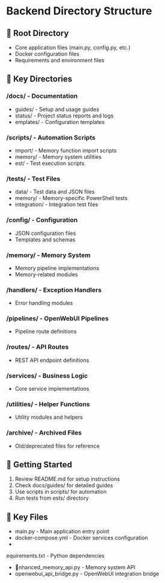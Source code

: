 # Backend Directory Structure

## 📁 Root Directory
- Core application files (main.py, config.py, etc.)
- Docker configuration files
- Requirements and environment files

## 📁 Key Directories

### /docs/ - Documentation
- guides/ - Setup and usage guides
- status/ - Project status reports and logs
- 	emplates/ - Configuration templates

### /scripts/ - Automation Scripts
- import/ - Memory function import scripts
- memory/ - Memory system utilities
- 	est/ - Test execution scripts

### /tests/ - Test Files
- data/ - Test data and JSON files
- memory/ - Memory-specific PowerShell tests
- integration/ - Integration test files

### /config/ - Configuration
- JSON configuration files
- Templates and schemas

### /memory/ - Memory System
- Memory pipeline implementations
- Memory-related modules

### /handlers/ - Exception Handlers
- Error handling modules

### /pipelines/ - OpenWebUI Pipelines
- Pipeline route definitions

### /routes/ - API Routes
- REST API endpoint definitions

### /services/ - Business Logic
- Core service implementations

### /utilities/ - Helper Functions
- Utility modules and helpers

### /archive/ - Archived Files
- Old/deprecated files for reference

## 🚀 Getting Started
1. Review README.md for setup instructions
2. Check docs/guides/ for detailed guides
3. Use scripts in scripts/ for automation
4. Run tests from 	ests/ directory

## 📝 Key Files
- main.py - Main application entry point
- docker-compose.yml - Docker services configuration
- equirements.txt - Python dependencies
- nhanced_memory_api.py - Memory system API
- openwebui_api_bridge.py - OpenWebUI integration bridge
